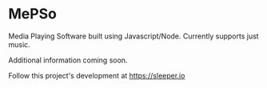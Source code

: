 # MePSo

Media Playing Software built using Javascript/Node.
Currently supports just music.


Additional information coming soon.

Follow this project's development at https://sleeper.io
